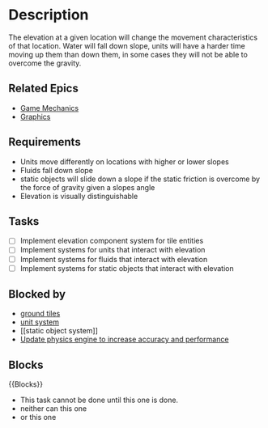 # Description

The elevation at a given location will change the movement characteristics of that location. Water will fall down slope, units will have a harder time moving up them than down them, in some cases they will not be able to overcome the gravity.

## Related Epics
- [Game Mechanics](Game%20Mechanics.md)
- [Graphics](Graphics.md)
## Requirements

- Units move differently on locations with higher or lower slopes
- Fluids fall down slope
- static objects will slide down a slope if the static friction is overcome by the force of gravity given a slopes angle
- Elevation is visually distinguishable 

## Tasks 

- [ ] Implement elevation component system for tile entities
- [ ] Implement systems for units that interact with elevation
- [ ] Implement systems for fluids that interact with elevation
- [ ] Implement systems for static objects that interact with elevation

## Blocked by 

- [ground tiles](ground%20tiles.md)
- [unit system](unit%20system.md)
- [[static object system]]
- [Update physics engine to increase accuracy and performance](Update%20physics%20engine%20to%20increase%20accuracy%20and%20performance.md)

## Blocks

{{Blocks}}

- This task cannot be done until this one is done.
- neither can this one
- or this one